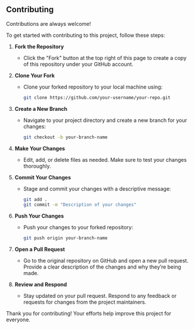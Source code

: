 ## Contributing

Contributions are always welcome!

To get started with contributing to this project, follow these steps:

1. **Fork the Repository**
   - Click the "Fork" button at the top right of this page to create a copy of this repository under your GitHub account.

2. **Clone Your Fork**
   - Clone your forked repository to your local machine using:
     ```bash
     git clone https://github.com/your-username/your-repo.git
     ```

3. **Create a New Branch**
   - Navigate to your project directory and create a new branch for your changes:
     ```bash
     git checkout -b your-branch-name
     ```

4. **Make Your Changes**
   - Edit, add, or delete files as needed. Make sure to test your changes thoroughly.

5. **Commit Your Changes**
   - Stage and commit your changes with a descriptive message:
     ```bash
     git add .
     git commit -m "Description of your changes"
     ```

6. **Push Your Changes**
   - Push your changes to your forked repository:
     ```bash
     git push origin your-branch-name
     ```

7. **Open a Pull Request**
   - Go to the original repository on GitHub and open a new pull request. Provide a clear description of the changes and why they’re being made.

8. **Review and Respond**
   - Stay updated on your pull request. Respond to any feedback or requests for changes from the project maintainers.

Thank you for contributing! Your efforts help improve this project for everyone.
